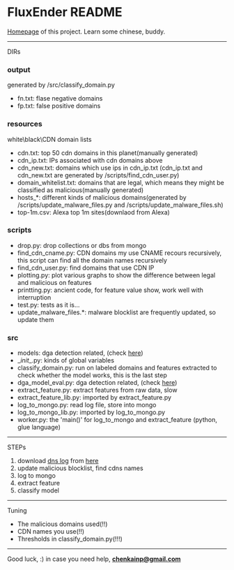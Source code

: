 # FluxEnder README


[Homepage][4] of this project. Learn some chinese, buddy.

---
DIRs

### **output**
generated by /src/classify_domain.py

* fn.txt: flase negative domains
* fp.txt: false positive domains

### **resources**
white\black\CDN domain lists

* cdn.txt: top 50 cdn domains in this planet(manually generated)
* cdn_ip.txt: IPs associated with cdn domains above
* cdn_new.txt: domains which use ips in cdn_ip.txt (cdn_ip.txt and cdn_new.txt are generated by /scripts/find_cdn_user.py)
* domain_whitelist.txt: domains that are legal, which means they might be classified as malicious(manually generated)
* hosts_*: different kinds of malicious domains(generated by /scripts/update_malware_files.py and /scripts/update_malware_files.sh)
* top-1m.csv: Alexa top 1m sites(downlaod from Alexa)

### **scripts**

* drop.py: drop collections or dbs from mongo
* find_cdn_cname.py: CDN domains my use CNAME recours recursively, this script can find all the domain names recursively
* find_cdn_user.py: find domains that use CDN IP
* plotting.py: plot various graphs to show the difference between legal and malicious on features
* printting.py: ancient code, for feature value show, work well with interruption
* test.py: tests as it is...
* update_malware_files.*: malware blocklist are frequently updated, so update them


### **src**

* models: dga detection related, (check [here][1])
* \__init__.py: kinds of global variables
* classify_domain.py: run on labeled domains and features extracted to check whether the model works, this is the last step
* dga_model_eval.py: dga detection related, (check [here][1])
* extract_feature.py: extract features from raw data, slow
* extract_feature_lib.py: imported by extract_feature.py
* log_to_mongo.py: read log file, store into mongo
* log_to_mongo_lib.py: imported by log_to_mongo.py
* worker.py: the 'main()' for log_to_mongo and extract_feature (python, glue language)

-----
STEPs

1. download [dns log][3] from [here][2]
2. update malicious blocklist, find cdns names
3. log to mongo
4. extract feature
5. classify model

----
Tuning

* The malicious domains used(!!)
* CDN names you use(!!)
* Thresholds in classify_domain.py(!!!)

----

Good luck, :)
in case you need help, **chenkainp@gmail.com**


[1]: https://github.com/whodewho/FluxEnder
[2]: http://pan.baidu.com/s/11sYFs
[3]: https://github.com/gamelinux/passivedns
[4]: http://www.kthinker.com/2014/06/01/Detection-of-Malicious-Domains-Based-on-Passive-DNS-Analysis/




